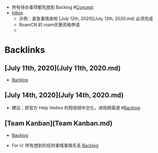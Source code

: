 - 所有待办事项都先放到 Backlog #[Concept](Concept.md)
- [Inbox](Inbox.md)
    - 示例：紧急事情来啦 [July 12th, 2020](July 12th, 2020.md) 必须完成
    - RoamCN 的 roam优惠资格申请
    - 

# Backlinks
## [July 11th, 2020](July 11th, 2020.md)
- [Backlog](Backlog.md)

## [July 14th, 2020](July 14th, 2020.md)
- 建议：把官方 Help Vedios 的短视频中文化，进视频渠道 #[Backlog](Backlog.md)

## [Team Kanban](Team Kanban.md)
- [Backlog](Backlog.md)

- For U: 所有想到的任何事情事情先丢 [Backlog](Backlog.md)


